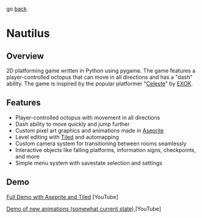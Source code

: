 go [back](../../README.md)

# Nautilus

## Overview

2D platforming game written in Python using pygame. The game features a player-controlled octopus that can move in all directions and has a "dash" ability. The game is inspired by the popular platformer "[Celeste](https://www.celestegame.com/)" by [EXOK](https://exok.com/index.html).

## Features

- Player-controlled octopus with movement in all directions
- Dash ability to move quickly and jump further
- Custom pixel art graphics and animations made in [Aseprite](https://www.aseprite.org/)
- Level editing with [Tiled](https://www.mapeditor.org/) and automapping
- Custom camera system for transitioning between rooms seamlessly
- Interactive objects like falling platforms, information signs, checkpoints, and more
- Simple menu system with savestate selection and settings

## Demo

[Full Demo with Aseprite and Tiled](https://youtu.be/f3kpjSA7VE4) [YouTube]

[Demo of new animations (somewhat current state)
](https://youtu.be/Z9bOFtigPAQ) [YouTube]
